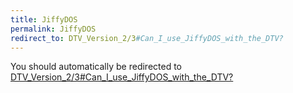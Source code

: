 ```yaml
---
title: JiffyDOS
permalink: JiffyDOS
redirect_to: DTV_Version_2/3#Can_I_use_JiffyDOS_with_the_DTV?
---
```


You should automatically be redirected to [DTV_Version_2/3#Can_I_use_JiffyDOS_with_the_DTV?](DTV_Version_2/3#Can_I_use_JiffyDOS_with_the_DTV?)
